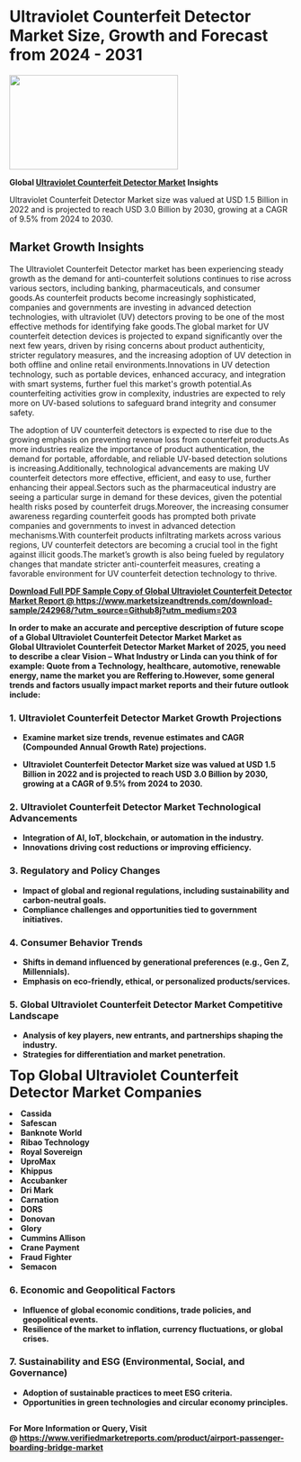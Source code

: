 <H1>Ultraviolet Counterfeit Detector Market Size, Growth and Forecast from 2024 - 2031</H1><img class="aligncenter size-medium wp-image-584254" src="https://thirdeyenews.in/wp-content/uploads/2024/09/Global-Market-Research-300x168.jpeg" alt="" width="300" height="168" /><p><strong>Global&nbsp;<a href="https://www.marketsizeandtrends.com/download-sample/242968/?utm_source=Github8j?utm_medium=203">Ultraviolet Counterfeit Detector Market</a> Insights</strong></p><p>Ultraviolet Counterfeit Detector Market size was valued at USD 1.5 Billion in 2022 and is projected to reach USD 3.0 Billion by 2030, growing at a CAGR of 9.5% from 2024 to 2030.</p><p><h2>Market Growth Insights</h2> <p>The Ultraviolet Counterfeit Detector market has been experiencing steady growth as the demand for anti-counterfeit solutions continues to rise across various sectors, including banking, pharmaceuticals, and consumer goods.As counterfeit products become increasingly sophisticated, companies and governments are investing in advanced detection technologies, with ultraviolet (UV) detectors proving to be one of the most effective methods for identifying fake goods.The global market for UV counterfeit detection devices is projected to expand significantly over the next few years, driven by rising concerns about product authenticity, stricter regulatory measures, and the increasing adoption of UV detection in both offline and online retail environments.Innovations in UV detection technology, such as portable devices, enhanced accuracy, and integration with smart systems, further fuel this market's growth potential.As counterfeiting activities grow in complexity, industries are expected to rely more on UV-based solutions to safeguard brand integrity and consumer safety.</p> <p><strong><a href="#"></a></strong></p> <p>The adoption of UV counterfeit detectors is expected to rise due to the growing emphasis on preventing revenue loss from counterfeit products.As more industries realize the importance of product authentication, the demand for portable, affordable, and reliable UV-based detection solutions is increasing.Additionally, technological advancements are making UV counterfeit detectors more effective, efficient, and easy to use, further enhancing their appeal.Sectors such as the pharmaceutical industry are seeing a particular surge in demand for these devices, given the potential health risks posed by counterfeit drugs.Moreover, the increasing consumer awareness regarding counterfeit goods has prompted both private companies and governments to invest in advanced detection mechanisms.With counterfeit products infiltrating markets across various regions, UV counterfeit detectors are becoming a crucial tool in the fight against illicit goods.The market’s growth is also being fueled by regulatory changes that mandate stricter anti-counterfeit measures, creating a favorable environment for UV counterfeit detection technology to thrive.</p> <p><strong><a href="#"></p><p><span class=""><strong>Download Full PDF Sample Copy of Global Ultraviolet Counterfeit Detector Market Report</strong> @ <a href="https://www.marketsizeandtrends.com/download-sample/242968/?utm_source=Github8j?utm_medium=203" target="_blank">https://www.marketsizeandtrends.com/download-sample/242968/?utm_source=Github8j?utm_medium=203</a></span></p><p>In order to make an accurate and perceptive description of future scope of a Global&nbsp;Ultraviolet Counterfeit Detector Market Market as Global&nbsp;Ultraviolet Counterfeit Detector Market Market of 2025, you need to describe a clear Vision &ndash; What Industry or Linda can you think of for example: Quote from a Technology, healthcare, automotive, renewable energy, name the market you are Reffering to.However, some general trends and factors usually impact market reports and their future outlook include:</p><h3>1.&nbsp;<strong>Ultraviolet Counterfeit Detector Market Growth Projections</strong></h3><ul><li>Examine market size trends, revenue estimates and CAGR (Compounded Annual Growth Rate) projections.</li><li><p>Ultraviolet Counterfeit Detector Market size was valued at USD 1.5 Billion in 2022 and is projected to reach USD 3.0 Billion by 2030, growing at a CAGR of 9.5% from 2024 to 2030.</p></li></ul><h3>2.&nbsp;<strong>Ultraviolet Counterfeit Detector Market Technological Advancements</strong></h3><ul><li>Integration of AI, IoT, blockchain, or automation in the industry.</li><li>Innovations driving cost reductions or improving efficiency.</li></ul><h3>3.&nbsp;<strong>Regulatory and Policy Changes</strong></h3><ul><li>Impact of global and regional regulations, including sustainability and carbon-neutral goals.</li><li>Compliance challenges and opportunities tied to government initiatives.</li></ul><h3>4.&nbsp;<strong>Consumer Behavior Trends</strong></h3><ul><li>Shifts in demand influenced by generational preferences (e.g., Gen Z, Millennials).</li><li>Emphasis on eco-friendly, ethical, or personalized products/services.</li></ul><h3>5.&nbsp;<strong>Global Ultraviolet Counterfeit Detector Market Competitive Landscape</strong></h3><ul><li>Analysis of key players, new entrants, and partnerships shaping the industry.</li><li>Strategies for differentiation and market penetration.</li></ul><p data-pm-slice="1 1 []"><span style="color: inherit; font-family: inherit; font-size: 25px;">Top Global Ultraviolet Counterfeit Detector Market Companies</span></p><div class="" data-test-id=""><p><li>Cassida</li><li> Safescan</li><li> Banknote World</li><li> Ribao Technology</li><li> Royal Sovereign</li><li> UproMax</li><li> Khippus</li><li> Accubanker</li><li> Dri Mark</li><li> Carnation</li><li> DORS</li><li> Donovan</li><li> Glory</li><li> Cummins Allison</li><li> Crane Payment</li><li> Fraud Fighter</li><li> Semacon</li></p></div><h3>6.&nbsp;<strong>Economic and Geopolitical Factors</strong></h3><ul><li>Influence of global economic conditions, trade policies, and geopolitical events.</li><li>Resilience of the market to inflation, currency fluctuations, or global crises.</li></ul><h3>7.&nbsp;<strong>Sustainability and ESG (Environmental, Social, and Governance)</strong></h3><ul><li>Adoption of sustainable practices to meet ESG criteria.</li><li>Opportunities in green technologies and circular economy principles.</li></ul><h2><strong style="font-size: 14px;">For More Information or Query, Visit @&nbsp;</strong><a style="background-color: #ffffff; font-size: 14px;" href="https://www.marketsizeandtrends.com/report/ultraviolet-counterfeit-detector-market/" target="_blank">https://www.verifiedmarketreports.com/product/airport-passenger-boarding-bridge-market</a></h2>
